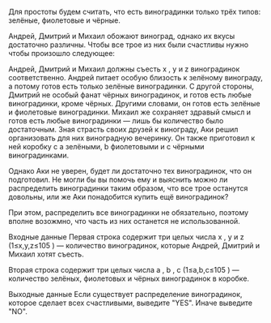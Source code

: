 Для простоты будем считать, что есть виноградинки только трёх типов: зелёные, фиолетовые и чёрные.

Андрей, Дмитрий и Михаил обожают виноград, однако их вкусы достаточно различны. Чтобы все трое из них были счастливы нужно чтобы произошло следующее:

Андрей, Дмитрий и Михаил должны съесть x
, y
 и z
 виноградинок соответственно.
Андрей питает особую близость к зелёному винограду, а потому готов есть только зелёные виноградинки.
С другой стороны, Дмитрий не особый фанат чёрных виноградинок, и готов есть любые виноградинки, кроме чёрных. Другими словами, он готов есть зелёные и фиолетовые виноградинки.
Михаил же сохраняет здравый смысл и готов есть любые виноградинки — лишь бы количество было достаточным.
Зная страсть своих друзей к винограду, Аки решил организовать для них виноградную вечеринку. Он также приготовил к ней коробку с a
 зелёными, b
 фиолетовыми и c
 чёрными виноградинками.

Однако Аки не уверен, будет ли достаточно тех виноградинок, что он подготовил. Не могли бы вы помочь ему и выяснить можно ли распределить виноградинки таким образом, что все трое останутся довольны, или же Аки понадобится купить ещё виноградинок?

При этом, распределить все виноградинки не обязательно, поэтому вполне возожмно, что часть из них останется не использованной.

Входные данные
Первая строка содержит три целых числа x
, y
 и z
 (1≤x,y,z≤105
) — количество виноградинок, которые Андрей, Дмитрий и Михаил хотят съесть.

Вторая строка содержит три целых числа a
, b
, c
 (1≤a,b,c≤105
) — количество зелёных, фиолетовых и чёрных виноградинок в коробке.

Выходные данные
Если существует распределение виноградинок, которое сделает всех счастливыми, выведите "YES". Иначе выведите "NO".